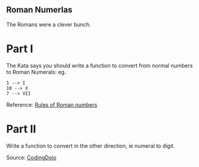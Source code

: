 
## Roman Numerlas

The Romans were a clever bunch.

# Part I

The Kata says you should write a function to convert from normal numbers to Roman Numerals: eg.

```
1 --> I
10 --> X
7 --> VII
```
Reference: [Rules of Roman numbers](http://www.novaroma.org/via_romana/numbers.html)

# Part II

Write a function to convert in the other direction, ie numeral to digit.

Source: [CodingDojo](https://codingdojo.org/kata/RomanNumerals/)